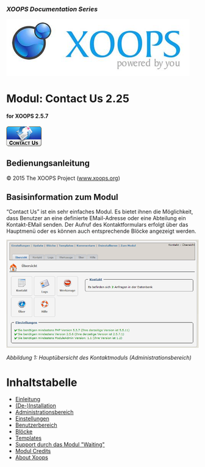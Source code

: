 ### _XOOPS Documentation Series_
![logoXoops.jpg](assets/logoXoops.jpg)

# Modul: Contact Us  2.25
#### for XOOPS 2.5.7
      
![logoModule.png](assets/logoModule.png)
 
## Bedienungsanleitung
  
© 2015 The XOOPS Project (www.xoops.org)    
  

## Basisinformation zum Modul 
 
“Contact Us” ist ein sehr einfaches Modul. Es bietet ihnen die Möglichkeit, dass Benutzer an eine definierte EMail-Adresse oder eine Abteilung ein Kontakt-EMail senden.
Der Aufruf des Kontaktformulars erfolgt über das Hauptmenü oder es können auch entsprechende Blöcke angezeigt werden.
 
![Dashboard](assets/0_dashboard.PNG)

*Abbildung 1: Hauptübersicht des Kontaktmoduls (Administrationsbereich)*

# Inhaltstabelle

* [Einleitung](README.md)
* [(De-)Installation](book/1install.md)
* [Administrationsbereich](book/2administration.md)
* [Einstellungen](book/3preferences.md)
* [Benutzerbereich](book/5userside.md)
* [Blöcke](book/6blocks.md)
* [Templates](book/7templates.md)
* [Support durch das Modul "Waiting"](book/8waiting.md)
* [Modul Credits](book/9credits.md)
* [About Xoops](book/10aboutxoops.md)
